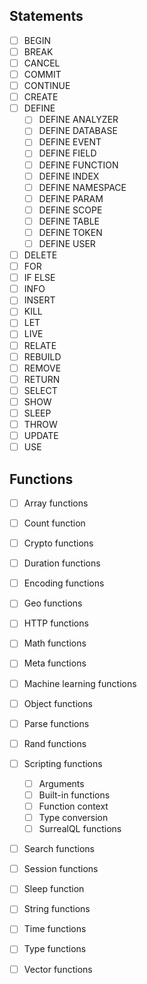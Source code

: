 ## Statements

- [ ] BEGIN
- [ ] BREAK
- [ ] CANCEL
- [ ] COMMIT
- [ ] CONTINUE
- [ ] CREATE
- [ ] DEFINE
    - [ ] DEFINE ANALYZER
    - [ ] DEFINE DATABASE
    - [ ] DEFINE EVENT
    - [ ] DEFINE FIELD
    - [ ] DEFINE FUNCTION
    - [ ] DEFINE INDEX
    - [ ] DEFINE NAMESPACE
    - [ ] DEFINE PARAM
    - [ ] DEFINE SCOPE
    - [ ] DEFINE TABLE
    - [ ] DEFINE TOKEN
    - [ ] DEFINE USER
- [ ] DELETE
- [ ] FOR
- [ ] IF ELSE
- [ ] INFO
- [ ] INSERT
- [ ] KILL
- [ ] LET
- [ ] LIVE
- [ ] RELATE
- [ ] REBUILD
- [ ] REMOVE
- [ ] RETURN
- [ ] SELECT
- [ ] SHOW
- [ ] SLEEP
- [ ] THROW
- [ ] UPDATE
- [ ] USE

## Functions

- [ ] Array functions
- [ ] Count function
- [ ] Crypto functions
- [ ] Duration functions
- [ ] Encoding functions
- [ ] Geo functions
- [ ] HTTP functions
- [ ] Math functions
- [ ] Meta functions
- [ ] Machine learning functions
- [ ] Object functions
- [ ] Parse functions
- [ ] Rand functions
- [ ] Scripting functions
    - [ ] Arguments
    - [ ] Built-in functions
    - [ ] Function context
    - [ ] Type conversion
    - [ ] SurrealQL functions
- [ ] Search functions
- [ ] Session functions
- [ ] Sleep function
- [ ] String functions
- [ ] Time functions
- [ ] Type functions
- [ ] Vector functions

